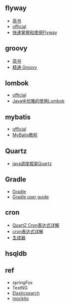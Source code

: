 
## flyway

+ [简书](https://www.jianshu.com/p/5b3ee67e3598)
+ [official](https://flywaydb.org/)
+ [快速掌握和使用Flyway](https://blog.waterstrong.me/flyway-in-practice/)

## groovy

+ [简书](https://www.jianshu.com/p/e8dec95c4326)
+ [精通 Groovy](https://www.ibm.com/developerworks/cn/education/java/j-groovy/j-groovy.html)

## lombok

+ [official](https://projectlombok.org/features/all)
+ [Java中优雅的使用Lombok](https://www.jianshu.com/p/2ea9ff98f7d6)

## mybatis
+ [official](http://www.mybatis.org/mybatis-3/zh/getting-started.html)
+ [MyBatis教程](https://www.yiibai.com/mybatis)

## Quartz
+ [java调度框架Quartz](https://www.jianshu.com/p/628c674de5c4)

## Gradle

+ [Gradle](https://www.yiibai.com/gradle)
+ [Gradle user guide](https://dongchuan.gitbooks.io/gradle-user-guide-/overview/features.html)

## cron

+ [QuartZ Cron表达式详解](https://www.jianshu.com/p/f03b1497122a)
+ [cron表达式详解](https://www.cnblogs.com/linjiqin/p/3178452.html)
+ [生成器](http://cron.qqe2.com/)


## hsqldb

## ref

+ springFox
+ TestNG
+ [Elasticsearch](https://es.xiaoleilu.com/010_Intro/05_What_is_it.html)
+ [mockito](https://dzone.com/articles/use-mockito-mock-autowired)